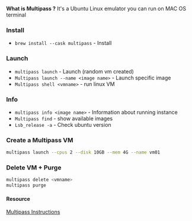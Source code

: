 **What is Multipass ?**
It's a Ubuntu Linux emulator you can run on MAC OS terminal

### Install
- `brew install --cask multipass` - Install
### Launch
- `multipass launch` - Launch (random vm created)
- `Multipass launch --name <image name>` - Launch specific image
- `Multipass shell <vmname>` - run linux VM
### Info
- `multipass info <image name>` - Information about running instance
- ``Multipass find`` - show available images
- `Lsb_release -a` - Check ubuntu version
### Create a Multipass VM
```bash
multipass launch --cpus 2 --disk 10GB --mem 4G --name vm01
```

### Delete VM + Purge
```bash
multipass delete <vmname>
multipass purge
```

#### Resource
[Multipass Instructions](https://multipass.run/docs/installing-on-macos)